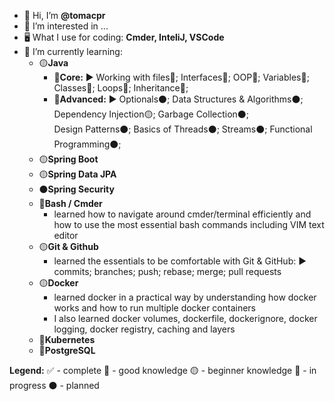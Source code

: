 - 👋 Hi, I’m <b>@tomacpr</b>
- 👀 I’m interested in ...
- 🖥️ What I use for coding: <b>Cmder, InteliJ, VSCode</b>
- 🌱 I’m currently learning:
    - 🟡<b>Java</b>
        - 🔵<b>Core:</b> ► Working with files🔵; Interfaces🔵; OOP🔵; Variables🔵;  Classes🔵; Loops🔵; Inheritance🔵;
        - 🔴<b>Advanced:</b> ► Optionals⚫; Data Structures & Algorithms⚫; Dependency Injection🟡; Garbage Collection⚫; <br> Design Patterns⚫; Basics of Threads⚫; Streams⚫; Functional Programming⚫;
    - 🟡<b>Spring Boot</b>
    - 🟡<b>Spring Data JPA</b>
    - ⚫<b>Spring Security</b>
    - 🔵<b>Bash / Cmder</b>
        - learned how to navigate around cmder/terminal efficiently and how to use the most essential bash commands including VIM text editor
    - 🟡<b>Git & Github</b>
        - learned the essentials to be comfortable with Git & GitHub: ► commits; branches; push; rebase; merge; pull requests
    - 🟡<b>Docker</b>
        - learned docker in a practical way by understanding how docker works and how to run multiple docker containers
        - I also learned docker volumes, dockerfile, dockerignore, docker logging, docker registry, caching and layers
    - 🔴<b>Kubernetes</b>
    - 🔴<b>PostgreSQL</b>
    
<!--- 
- 💞️ I’m looking to collaborate on ...
- 📫 How to reach me ... 
--->

<b>Legend:</b> ✅ - complete  🔵 - good knowledge 🟡 - beginner knowledge  🔴 - in progress  ⚫ - planned

<!---
tomacpr/tomacpr is a ✨ special ✨ repository because its `README.md` (this file) appears on your GitHub profile.
You can click the Preview link to take a look at your changes.
--->

